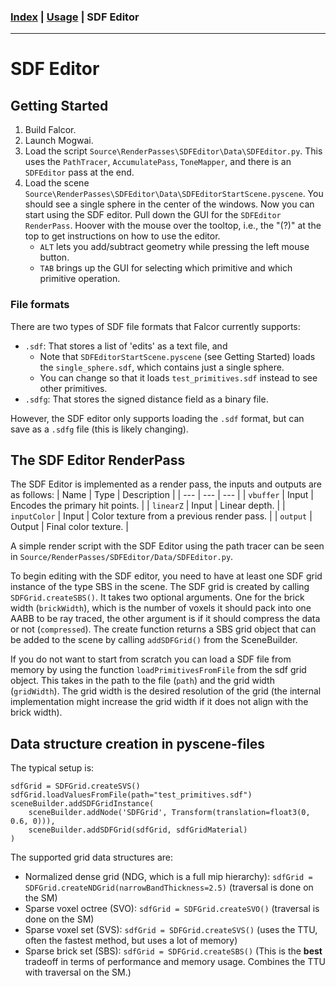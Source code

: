 ### [Index](../index.md) | [Usage](./index.md) | SDF Editor

--------

# SDF Editor

## Getting Started
1. Build Falcor.
2. Launch Mogwai.
3. Load the script `Source\RenderPasses\SDFEditor\Data\SDFEditor.py`. This uses the `PathTracer`, `AccumulatePass`, `ToneMapper`, and there is an `SDFEditor` pass at the end.
4. Load the scene `Source\RenderPasses\SDFEditor\Data\SDFEditorStartScene.pyscene`. You should see a single sphere in the center of the windows. Now you can start using the SDF editor. Pull down the GUI for the `SDFEditor` `RenderPass`. Hoover with the mouse over the tooltop, i.e., the "(?)" at the top to get instructions on how to use the editor.
    - `ALT` lets you add/subtract geometry while pressing the left mouse button.
    - `TAB` brings up the GUI for selecting which primitive and which primitive operation.

### File formats
There are two types of SDF file formats that Falcor currently supports:
- `.sdf`: That stores a list of 'edits' as a text file, and
    - Note that `SDFEditorStartScene.pyscene` (see Getting Started) loads the `single_sphere.sdf`, which contains just a single sphere.
    - You can change so that it loads `test_primitives.sdf` instead to see other primitives.
- `.sdfg`: That stores the signed distance field as a binary file.

However, the SDF editor only supports loading the `.sdf` format, but can save as a `.sdfg` file (this is likely changing).

## The SDF Editor RenderPass

The SDF Editor is implemented as a render pass, the inputs and outputs are as follows:
| Name | Type | Description |
| --- | --- | --- |
| `vbuffer` | Input | Encodes the primary hit points. |
| `linearZ` | Input | Linear depth. |
| `inputColor` | Input | Color texture from a previous render pass. |
| `output` | Output | Final color texture. |

A simple render script with the SDF Editor using the path tracer can be seen in `Source/RenderPasses/SDFEditor/Data/SDFEditor.py`.

To begin editing with the SDF editor, you need to have at least one SDF grid instance of the type SBS in the scene. The SDF grid is created by calling `SDFGrid.createSBS()`. It takes two optional arguments. One for the brick width (`brickWidth`), which is the number of voxels it should pack into one AABB to be ray traced, the other argument is if it should compress the data or not (`compressed`). The create function returns a SBS grid object that can be added to the scene by calling `addSDFGrid()` from the SceneBuilder.

If you do not want to start from scratch you can load a SDF file from memory by using the function `loadPrimitivesFromFile` from the sdf grid object. This takes in the path to the file (`path`) and the grid width (`gridWidth`). The grid width is the desired resolution of the grid (the internal implementation might increase the grid width if it does not align with the brick width).

## Data structure creation in pyscene-files
The typical setup is:
```
sdfGrid = SDFGrid.createSVS()
sdfGrid.loadValuesFromFile(path="test_primitives.sdf")
sceneBuilder.addSDFGridInstance(
    sceneBuilder.addNode('SDFGrid', Transform(translation=float3(0, 0.6, 0))),
    sceneBuilder.addSDFGrid(sdfGrid, sdfGridMaterial)
)
```
The supported grid data structures are:
- Normalized dense grid (NDG, which is a full mip hierarchy): `sdfGrid = SDFGrid.createNDGrid(narrowBandThickness=2.5)` (traversal is done on the SM)
- Sparse voxel octree (SVO): `sdfGrid = SDFGrid.createSVO()` (traversal is done on the SM)
- Sparse voxel set (SVS): `sdfGrid = SDFGrid.createSVS()` (uses the TTU, often the fastest method, but uses a lot of memory)
- Sparse brick set (SBS): `sdfGrid = SDFGrid.createSBS()` (This is the **best** tradeoff in terms of performance and memory usage. Combines the TTU with traversal on the SM.)


